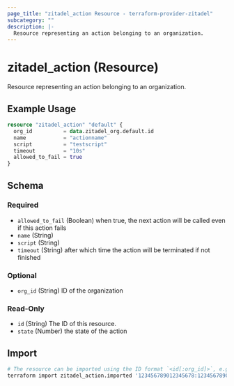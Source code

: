 ```yaml
---
page_title: "zitadel_action Resource - terraform-provider-zitadel"
subcategory: ""
description: |-
  Resource representing an action belonging to an organization.
---
```


# zitadel_action (Resource)

Resource representing an action belonging to an organization.

## Example Usage

```terraform
resource "zitadel_action" "default" {
  org_id          = data.zitadel_org.default.id
  name            = "actionname"
  script          = "testscript"
  timeout         = "10s"
  allowed_to_fail = true
}
```

<!-- schema generated by tfplugindocs -->
## Schema

### Required

- `allowed_to_fail` (Boolean) when true, the next action will be called even if this action fails
- `name` (String)
- `script` (String)
- `timeout` (String) after which time the action will be terminated if not finished

### Optional

- `org_id` (String) ID of the organization

### Read-Only

- `id` (String) The ID of this resource.
- `state` (Number) the state of the action

## Import

```bash
# The resource can be imported using the ID format `<id[:org_id]>`, e.g.
terraform import zitadel_action.imported '123456789012345678:123456789012345678'
```
